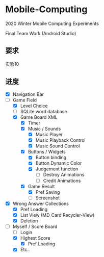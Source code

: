 # Mobile-Computing

2020 Winter Mobile Computing Experiments

Final Team Work (Android Studio)

## 要求

实验10

## 进度

- [x] Navigation Bar
- [ ] Game Field
  - [x] Level Choice
  - [ ] SQLite word database
  - [x] Game Board XML
    - [x] Timer
    - [x] Music / Sounds
      - [x] Music Player
      - [x] Music Playback Control
      - [x] Music Sound Control
    - [x] Buttons / Widgets
      - [x] Button binding 
      - [x] Button Dynamic Color
      - [x] Judgement function
        - [ ] Destroy Animations
        - [ ] Credit Animations
    - [x] Game Result
      - [x] Pref Saving
      - [ ] Screenshot
- [x] Wrong Answer Collections
  - [x] Pref Loading
  - [x] List View (MD_Card Recycler-View)
  - [x] Deletion
- [ ] Myself / Score Board
  - [ ] Login
  - [x] Highest Score
    - [x] Pref Loading
  - [x] Etc..